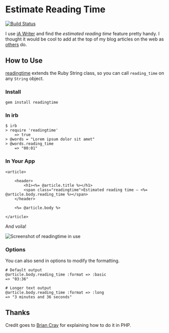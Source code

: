 # Estimate Reading Time

[![Build Status](https://secure.travis-ci.org/garethrees/readingtime.png)](http://travis-ci.org/garethrees/readingtime)


I use [iA Writer](http://iawriter.com "iA Writer") and find the *estimated reading time* feature pretty handy. I thought it would be cool to add at the top of my blog articles on the web as [others](http://nicepaul.com "The personal blog of @nicepaul") do.

## How to Use

[readingtime](http://github.com/garethrees/readingtime "Gem to estimate reading time") extends the Ruby String class, so you can call `reading_time` on any `String` object.

### Install

	gem install readingtime

### In irb

	$ irb
	> require 'readingtime'
		=> true
	> @words = "Lorem ipsum dolor sit amet"
	> @words.reading_time
		=> "00:01"

### In Your App

	<article>

		<header>
			<h1><%= @article.title %></h1>
			<span class="readingtime">Estimated reading time – <%= @article.body.reading_time %></span>
		</header>

		<%= @article.body %>

	</article>

And voila!

![Screenshot of readingtime in use](https://s3.amazonaws.com/github-screenshots/garethrees/readingtime/readingtime-view.png "Screenshot of readingtime in use")

### Options

You can also send in options to modify the formatting.

	# Default output
	@article.body.reading_time :format => :basic
	=> "03:36"
	
	# Longer text output
	@article.body.reading_time :format => :long
	=> "3 minutes and 36 seconds"

## Thanks

Credit goes to [Brian Cray](http://briancray.com/2010/04/09/estimated-reading-time-web-design "Brian Cray - Estimated Reading Time in Web Design") for explaining how to do it in PHP.